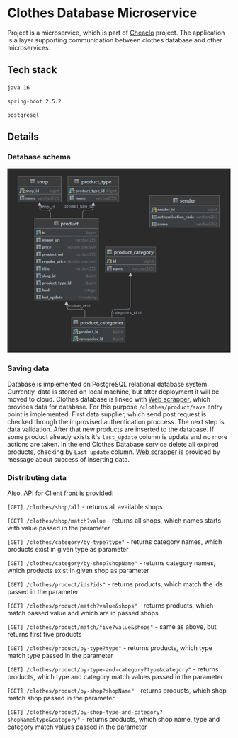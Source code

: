 # Clothes Database Microservice

Project is a microservice, which is part of [Cheaclo](https://github.com/cheaclo/about) project. The application is a layer supporting communication between clothes database and other microservices.

## Tech stack

`java 16`

`spring-boot 2.5.2`

`postgresql`

## Details

### Database schema

![img.png](database-schema.png)

### Saving data

Database is implemented on PostgreSQL relational database system. Currently, data is stored on local machine, but after deployment it will be moved to cloud.
Clothes database is linked with [Web scrapper](https://github.com/cheaclo/web-scrapper), which provides data for database. For this purpose `/clothes/product/save` entry point is implemented. First data supplier, which send post request is checked through the improvised authentication proccess. The next step is data validation. After that new products are inserted to the database. If some product already exists it's `last_update` column is update and no more actions are taken. In the end Clothes Database service delete all expired products, checking by `Last update` column. [Web scrapper](https://github.com/cheaclo/web-scrapper) is provided by message about success of inserting data.

### Distributing data

Also, API for [Client front](https://github.com/cheaclo/client-front) is provided:

`[GET] /clothes/shop/all` - returns all available shops

`[GET] /clothes/shop/match?value` - returns all shops, which names starts with value passed in the parameter

`[GET] /clothes/category/by-type?type"` - returns category names, which products exist in given type as parameter

`[GET] /clothes/category/by-shop?shopName"` - returns category names, which products exist in given shop as parameter

`[GET] /clothes/product/ids?ids"` - returns products, which match the ids passed in the parameter

`[GET] /clothes/product/match?value&shops"` - returns products, which match passed value and which are in passed shops

`[GET] /clothes/product/match/five?value&shops"` - same as above, but returns first five products

`[GET] /clothes/product/by-type?type"` - returns products, which type match type passed in the parameter

`[GET] /clothes/product/by-type-and-category?type&category"` - returns products, which type and category match values passed in the parameter

`[GET] /clothes/product/by-shop?shopName"` - returns products, which shop match shop passed in the parameter

`[GET] /clothes/product/by-shop-type-and-category?shopName&type&category"` - returns products, which shop name, type and category match values passed in the parameter
